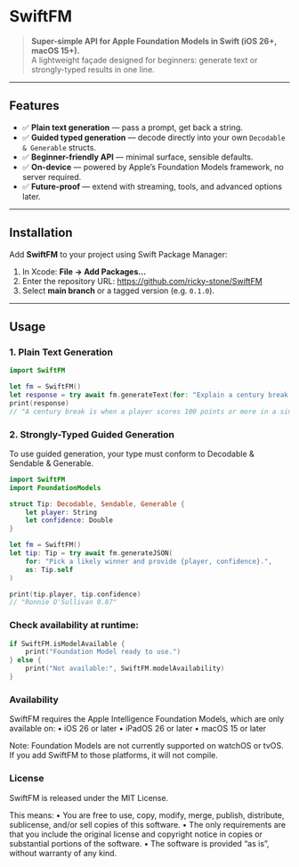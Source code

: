 # SwiftFM

> **Super-simple API for Apple Foundation Models in Swift (iOS 26+, macOS 15+).**  
> A lightweight façade designed for beginners: generate text or strongly-typed results in one line.

---

## Features

- ✅ **Plain text generation** — pass a prompt, get back a string.  
- ✅ **Guided typed generation** — decode directly into your own `Decodable & Generable` structs.  
- ✅ **Beginner-friendly API** — minimal surface, sensible defaults.  
- ✅ **On-device** — powered by Apple’s Foundation Models framework, no server required.  
- ✅ **Future-proof** — extend with streaming, tools, and advanced options later.

---

## Installation

Add **SwiftFM** to your project using Swift Package Manager:

1. In Xcode: **File → Add Packages…**
2. Enter the repository URL:  https://github.com/ricky-stone/SwiftFM
3. Select **main branch** or a tagged version (e.g. `0.1.0`).

---

## Usage

### 1. Plain Text Generation

```swift
import SwiftFM

let fm = SwiftFM()
let response = try await fm.generateText(for: "Explain a century break in snooker in one sentence.")
print(response)
// "A century break is when a player scores 100 points or more in a single visit."
```

### 2. Strongly-Typed Guided Generation

To use guided generation, your type must conform to Decodable & Sendable & Generable.

```swift
import SwiftFM
import FoundationModels

struct Tip: Decodable, Sendable, Generable {
    let player: String
    let confidence: Double
}

let fm = SwiftFM()
let tip: Tip = try await fm.generateJSON(
    for: "Pick a likely winner and provide {player, confidence}.",
    as: Tip.self
)

print(tip.player, tip.confidence)
// "Ronnie O'Sullivan 0.87"
```

### Check availability at runtime:
```swift
if SwiftFM.isModelAvailable {
    print("Foundation Model ready to use.")
} else {
    print("Not available:", SwiftFM.modelAvailability)
}
```

### Availability

SwiftFM requires the Apple Intelligence Foundation Models, which are only available on:
	•	iOS 26 or later
	•	iPadOS 26 or later
	•	macOS 15 or later

Note: Foundation Models are not currently supported on watchOS or tvOS. If you add SwiftFM to those platforms, it will not compile.

### License

SwiftFM is released under the MIT License.

This means:
	•	You are free to use, copy, modify, merge, publish, distribute, sublicense, and/or sell copies of this software.
	•	The only requirements are that you include the original license and copyright notice in copies or substantial portions of the software.
	•	The software is provided “as is”, without warranty of any kind.








